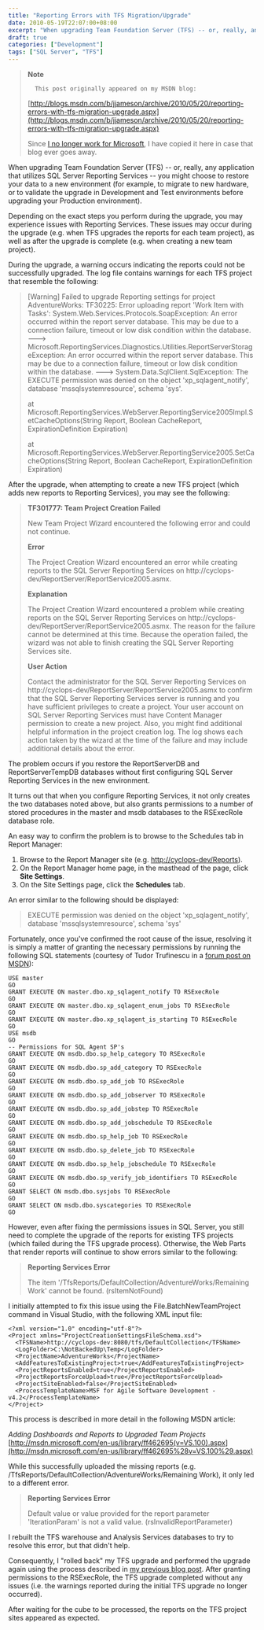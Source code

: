 ```yaml
---
title: "Reporting Errors with TFS Migration/Upgrade"
date: 2010-05-19T22:07:00+08:00
excerpt: "When upgrading Team Foundation Server (TFS) -- or, really, any application that utilizes SQL Server Reporting Services -- you might choose to restore your data to a new environment (for example, to migrate to new hardware, or to validate the upgrade in..."
draft: true
categories: ["Development"]
tags: ["SQL Server", "TFS"]
---
```


> **Note**
>
>       This post originally appeared on my MSDN blog:
>
> [http://blogs.msdn.com/b/jjameson/archive/2010/05/20/reporting-errors-with-tfs-migration-upgrade.aspx](http://blogs.msdn.com/b/jjameson/archive/2010/05/20/reporting-errors-with-tfs-migration-upgrade.aspx)
>
> Since
> [I no longer work for Microsoft](/blog/jjameson/2011/09/02/last-day-with-microsoft), I have copied it here in case that
> blog ever goes away.

When upgrading Team Foundation Server (TFS) -- or, really, any application
that utilizes SQL Server Reporting Services -- you might choose to restore your
data to a new environment (for example, to migrate to new hardware, or to validate
the upgrade in Development and Test environments before upgrading your Production
environment).

Depending on the exact steps you perform during the upgrade, you may experience
issues with Reporting Services. These issues may occur during the upgrade (e.g.
when TFS upgrades the reports for each team project), as well as after the upgrade
is complete (e.g. when creating a new team project).

During the upgrade, a warning occurs indicating the reports could not be
successfully upgraded. The log file contains warnings for each TFS project that
resemble the following:

> [Warning] Failed to upgrade Reporting settings for project AdventureWorks:
> TF30225: Error uploading report 'Work Item with Tasks': System.Web.Services.Protocols.SoapException:
> An error occurred within the report server database. This may be due to
> a connection failure, timeout or low disk condition within the database.
> ---&gt; Microsoft.ReportingServices.Diagnostics.Utilities.ReportServerStorageException:
> An error occurred within the report server database. This may be due to
> a connection failure, timeout or low disk condition within the database.
> ---&gt; System.Data.SqlClient.SqlException: The EXECUTE permission was denied
> on the object 'xp\_sqlagent\_notify', database 'mssqlsystemresource', schema
> 'sys'.
>
> at Microsoft.ReportingServices.WebServer.ReportingService2005Impl.SetCacheOptions(String
> Report, Boolean CacheReport, ExpirationDefinition Expiration)
>
> at Microsoft.ReportingServices.WebServer.ReportingService2005.SetCacheOptions(String
> Report, Boolean CacheReport, ExpirationDefinition Expiration)

After the upgrade, when attempting to create a new TFS project (which adds
new reports to Reporting Services), you may see the following:

> **TF301777: Team Project Creation Failed**
>
> New Team Project Wizard encountered the following error and could not
> continue.
>
> **Error**
>
> The Project Creation Wizard encountered an error
> while creating reports to the SQL Server Reporting Services on http://cyclops-dev/ReportServer/ReportService2005.asmx.
>
> **Explanation**
>
> The Project Creation Wizard encountered a problem while creating reports
> on the SQL Server Reporting Services on http://cyclops-dev/ReportServer/ReportService2005.asmx.
> The reason for the failure cannot be determined at this time. Because the
> operation failed, the wizard was not able to finish creating the SQL Server
> Reporting Services site.
>
> **User Action**
>
> Contact the administrator for the SQL Server Reporting Services on http://cyclops-dev/ReportServer/ReportService2005.asmx
> to confirm that the SQL Server Reporting Services server is running and
> you have sufficient privileges to create a project. Your user account on
> SQL Server Reporting Services must have Content Manager permission to create
> a new project. Also, you might find additional helpful information in the
> project creation log. The log shows each action taken by the wizard at the
> time of the failure and may include additional details about the error.

The problem occurs if you restore the ReportServerDB and ReportServerTempDB
databases without first configuring SQL Server Reporting Services in the new
environment.

It turns out that when you configure Reporting Services, it not only creates
the two databases noted above, but also grants permissions to a number of stored
procedures in the master and msdb databases to the RSExecRole database role.

An easy way to confirm the problem is to browse to the Schedules tab in Report
Manager:

1. Browse to the Report Manager site (e.g.
   [http://cyclops-dev/Reports](http://cyclops-dev/Reports)).
2. On the Report Manager home page, in the masthead of the page, click
   **Site Settings**.
3. On the Site Settings page, click the **Schedules** tab.

An error similar to the following should be displayed:

> EXECUTE permission was denied on the object 'xp\_sqlagent\_notify', database
> 'mssqlsystemresource', schema 'sys'

Fortunately, once you've confirmed the root cause of the issue, resolving
it is simply a matter of granting the necessary permissions by running the following
SQL statements (courtesy of Tudor Trufinescu in a
[forum post on MSDN](http://social.msdn.microsoft.com/forums/en-US/sqlreportingservices/thread/444c3bab-985b-40a0-8362-2742df1a6577/)):

```
USE master
GO
GRANT EXECUTE ON master.dbo.xp_sqlagent_notify TO RSExecRole
GO
GRANT EXECUTE ON master.dbo.xp_sqlagent_enum_jobs TO RSExecRole
GO
GRANT EXECUTE ON master.dbo.xp_sqlagent_is_starting TO RSExecRole
GO
USE msdb
GO
-- Permissions for SQL Agent SP's
GRANT EXECUTE ON msdb.dbo.sp_help_category TO RSExecRole
GO
GRANT EXECUTE ON msdb.dbo.sp_add_category TO RSExecRole
GO
GRANT EXECUTE ON msdb.dbo.sp_add_job TO RSExecRole
GO
GRANT EXECUTE ON msdb.dbo.sp_add_jobserver TO RSExecRole
GO
GRANT EXECUTE ON msdb.dbo.sp_add_jobstep TO RSExecRole
GO
GRANT EXECUTE ON msdb.dbo.sp_add_jobschedule TO RSExecRole
GO
GRANT EXECUTE ON msdb.dbo.sp_help_job TO RSExecRole
GO
GRANT EXECUTE ON msdb.dbo.sp_delete_job TO RSExecRole
GO
GRANT EXECUTE ON msdb.dbo.sp_help_jobschedule TO RSExecRole
GO
GRANT EXECUTE ON msdb.dbo.sp_verify_job_identifiers TO RSExecRole
GO
GRANT SELECT ON msdb.dbo.sysjobs TO RSExecRole
GO
GRANT SELECT ON msdb.dbo.syscategories TO RSExecRole
GO
```

However, even after fixing the permissions issues in SQL Server, you still
need to complete the upgrade of the reports for existing TFS projects (which
failed during the TFS upgrade process). Otherwise, the Web Parts that render
reports will continue to show errors similar to the following:

> **Reporting Services Error**
>
> The item '/TfsReports/DefaultCollection/AdventureWorks/Remaining
> Work' cannot be found. (rsItemNotFound)

I initially attempted to fix this issue using the File.BatchNewTeamProject
command in Visual Studio, with the following XML input file:

```
<?xml version="1.0" encoding="utf-8"?>
<Project xmlns="ProjectCreationSettingsFileSchema.xsd">
  <TFSName>http://cyclops-dev:8080/tfs/DefaultCollection</TFSName>
  <LogFolder>C:\NotBackedUp\Temp</LogFolder>
  <ProjectName>AdventureWorks</ProjectName>
  <AddFeaturesToExistingProject>true</AddFeaturesToExistingProject>
  <ProjectReportsEnabled>true</ProjectReportsEnabled>
  <ProjectReportsForceUpload>true</ProjectReportsForceUpload>
  <ProjectSiteEnabled>false</ProjectSiteEnabled>
  <ProcessTemplateName>MSF for Agile Software Development - v4.2</ProcessTemplateName>
</Project>
```

This process is described in more detail in the following MSDN article:

<cite>Adding Dashboards and Reports to Upgraded Team Projects</cite>
[http://msdn.microsoft.com/en-us/library/ff462695(v=VS.100).aspx](http://msdn.microsoft.com/en-us/library/ff462695%28v=VS.100%29.aspx)

While this successfully uploaded the missing reports (e.g. /TfsReports/DefaultCollection/AdventureWorks/Remaining
Work), it only led to a different error.

> **Reporting Services Error**
>
> Default value or value provided for the report parameter
> 'IterationParam' is not a valid value. (rsInvalidReportParameter)

I rebuilt the TFS warehouse and Analysis Services databases to try to resolve
this error, but that didn't help.

Consequently, I "rolled back" my TFS upgrade and performed the upgrade again
using the process described in
[my previous blog post](/blog/jjameson/2010/05/20/performing-a-do-over-with-tfs-2010-upgrade). After granting permissions to the RSExecRole, the
TFS upgrade completed without any issues (i.e. the warnings reported during
the initial TFS upgrade no longer occurred).

After waiting for the cube to be processed, the reports on the TFS project
sites appeared as expected.

